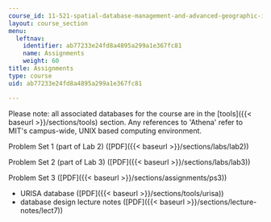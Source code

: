 ```yaml
---
course_id: 11-521-spatial-database-management-and-advanced-geographic-information-systems-spring-2003
layout: course_section
menu:
  leftnav:
    identifier: ab77233e24fd8a4895a299a1e367fc81
    name: Assignments
    weight: 60
title: Assignments
type: course
uid: ab77233e24fd8a4895a299a1e367fc81

---
```


Please note: all associated databases for the course are in the [tools]({{< baseurl >}}/sections/tools) section. Any references to 'Athena' refer to MIT's campus-wide, UNIX based computing environment.

Problem Set 1 (part of Lab 2) ([PDF]({{< baseurl >}}/sections/labs/lab2))

Problem Set 2 (part of Lab 3) ([PDF]({{< baseurl >}}/sections/labs/lab3))

Problem Set 3 ([PDF]({{< baseurl >}}/sections/assignments/ps3))

*   URISA database ([PDF]({{< baseurl >}}/sections/tools/urisa))
*   database design lecture notes ([PDF]({{< baseurl >}}/sections/lecture-notes/lect7))
